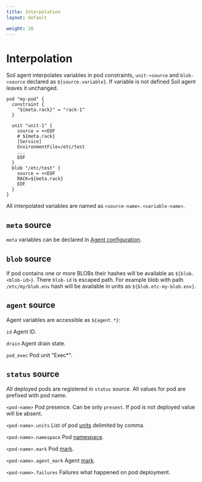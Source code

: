 ```yaml
---
title: Interpolation
layout: default

weight: 20
---
```


# Interpolation

Soil agent interpolates variables in pod constraints, `unit->source` and `blob->source` declared as `${source.variable}`. If variable is not defined Soil agent leaves it unchanged.  

```hcl
pod "my-pod" {
  constraint {
    "${meta.rack}" = "rack-1"
  }

  unit "unit-1" {
    source = <<EOF
    # ${meta.rack}
    [Service]
    EnvironmentFile=/etc/test
    ...
    EOF
  }
  blob "/etc/test" {
    source = <<EOF
    RACK=${meta.rack}
    EOF
  }
}
```

All interpolated variables are named as `<source-name>.<variable-name>`.

## `meta` source

`meta` variables can be declared in [Agent configuration]({{site.baseurl}}/agent/configuration).

## `blob` source

If pod contains one or more BLOBs their hashes will be available as `${blob.<blob-id>}`. There `blob-id` is escaped path. For example blob with path `/etc/my/blob.env` hash will be available in units as `${blob.etc-my-blob.env}`.

## `agent` source

Agent variables are accessible as `${agent.*}`:

`id` Agent ID.

`drain` Agent drain state.

`pod_exec` Pod unit "Exec*".

## `status` source

All deployed pods are registered in `status` source. All values for pod are prefixed with pod name.

`<pod-name>` Pod presence. Can be only `present`. If pod is not deployed value will be absent.
 
`<pod-name>.units` List of pod [units]({{site.baseurl}}/pod#Units) delimited by comma.

`<pod-name>.namespace` Pod [namespace]({{site.baseurl}}/agent/namespaces).

`<pod-name>.mark` Pod [mark]({{site.baseurl}}/pod#Mark).

`<pod-name>.agent_mark` Agent [mark]({{site.baseurl}}/agent#Mark).

`<pod-name>.failures` Failures what happened on pod deployment.

